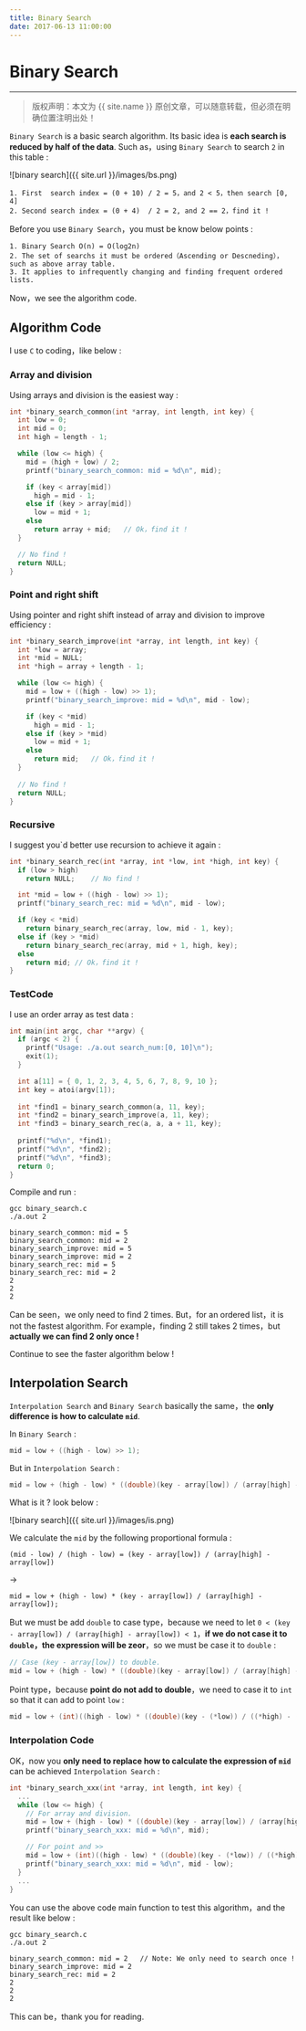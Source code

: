 ```yaml
---
title: Binary Search 
date: 2017-06-13 11:00:00
---
```


# Binary Search
***
> 版权声明：本文为 {{ site.name }} 原创文章，可以随意转载，但必须在明确位置注明出处！ 

`Binary Search` is a basic search algorithm. Its basic idea is **each search is reduced by half of the data**. Such as，using `Binary Search` to search `2` in this table :

![binary search]({{ site.url }}/images/bs.png)

	1. First  search index = (0 + 10) / 2 = 5，and 2 < 5，then search [0, 4]
	2. Second search index = (0 + 4)  / 2 = 2, and 2 == 2，find it !

Before you use `Binary Search`，you must be know below points :
	
	1. Binary Search O(n) = O(log2n)
	2. The set of searchs it must be ordered（Ascending or Descneding），such as above array table. 
	3. It applies to infrequently changing and finding frequent ordered lists.

Now，we see the algorithm code.

## Algorithm Code
I use `C` to coding，like below :

### Array and division
Using arrays and division is the easiest way : 
```c
int *binary_search_common(int *array, int length, int key) {
  int low = 0;
  int mid = 0;
  int high = length - 1;

  while (low <= high) {
    mid = (high + low) / 2;
    printf("binary_search_common: mid = %d\n", mid);

    if (key < array[mid])
      high = mid - 1;
    else if (key > array[mid])
      low = mid + 1;
    else 
      return array + mid;	// Ok，find it !
  }

  // No find !
  return NULL;
}
```


### Point and right shift 
Using pointer and right shift instead of array and division to improve efficiency :
```c
int *binary_search_improve(int *array, int length, int key) {
  int *low = array;
  int *mid = NULL;
  int *high = array + length - 1;

  while (low <= high) {
    mid = low + ((high - low) >> 1);
    printf("binary_search_improve: mid = %d\n", mid - low);

    if (key < *mid)
      high = mid - 1;
    else if (key > *mid)
      low = mid + 1;
    else 
      return mid;	// Ok，find it !
  }
  
  // No find !
  return NULL;
}
```

### Recursive
I suggest you`d better use recursion to achieve it again :

```c
int *binary_search_rec(int *array, int *low, int *high, int key) {
  if (low > high) 
    return NULL;	// No find !

  int *mid = low + ((high - low) >> 1);
  printf("binary_search_rec: mid = %d\n", mid - low);

  if (key < *mid)
    return binary_search_rec(array, low, mid - 1, key);
  else if (key > *mid)
    return binary_search_rec(array, mid + 1, high, key);
  else
    return mid;	// Ok，find it !
}
```

### TestCode
I use an order array as test data : 
```c
int main(int argc, char **argv) {
  if (argc < 2) {
    printf("Usage: ./a.out search_num:[0, 10]\n");
	exit(1);
  }

  int a[11] = { 0, 1, 2, 3, 4, 5, 6, 7, 8, 9, 10 };
  int key = atoi(argv[1]);
   
  int *find1 = binary_search_common(a, 11, key); 
  int *find2 = binary_search_improve(a, 11, key); 
  int *find3 = binary_search_rec(a, a, a + 11, key);
  
  printf("%d\n", *find1);
  printf("%d\n", *find2); 
  printf("%d\n", *find3);
  return 0;
}
```

Compile and run :
```
gcc binary_search.c
./a.out 2

binary_search_common: mid = 5
binary_search_common: mid = 2
binary_search_improve: mid = 5
binary_search_improve: mid = 2
binary_search_rec: mid = 5
binary_search_rec: mid = 2
2
2
2
```

Can be seen，we only need to find 2 times. But，for an ordered list，it is not the fastest algorithm. For example，finding 2 still takes 2 times，but **actually we can find 2 only once !**

Continue to see the faster algorithm below !

## Interpolation Search
`Interpolation Search` and `Binary Search` basically the same，the **only difference is how to calculate `mid`**.

In `Binary Search` :
```c
mid = low + ((high - low) >> 1);
```
But in `Interpolation Search` :
```c
mid = low + (high - low) * ((double)(key - array[low]) / (array[high] - array[low]));
```
What is it ? look below :

![binary search]({{ site.url }}/images/is.png)

We calculate the `mid` by the following proportional formula :
```
(mid - low) / (high - low) = (key - array[low]) / (array[high] - array[low])
```
->
```
mid = low + (high - low) * (key - array[low]) / (array[high] - array[low]);
```
But we must be add `double` to case type，because we need to let `0 < (key - array[low]) / (array[high] - array[low]) < 1`，**if we do not case it to `double`，the expression will be zeor**，so we must be case it to `double` :
```c
// Case (key - array[low]) to double.
mid = low + (high - low) * ((double)(key - array[low]) / (array[high] - array[low]));
```

Point type，because **point do not add to double**，we need to case it to `int` so that it can add to point `low` :
```c
mid = low + (int)((high - low) * ((double)(key - (*low)) / ((*high) - (*low))));
```

### Interpolation Code

OK，now you **only need to replace how to calculate the expression of `mid`** can be achieved `Interpolation Search` :
```c
int *binary_search_xxx(int *array, int length, int key) {
  ...
  while (low <= high) {
    // For array and division.
    mid = low + (high - low) * ((double)(key - array[low]) / (array[high] - array[low]));
    printf("binary_search_xxx: mid = %d\n", mid);

    // For point and >>
    mid = low + (int)((high - low) * ((double)(key - (*low)) / ((*high) - (*low))));
    printf("binary_search_xxx: mid = %d\n", mid - low);
  }
  ...
}
```

You can use the above code main function to test this algorithm，and the result like below :
```
gcc binary_search.c
./a.out 2

binary_search_common: mid = 2	// Note: We only need to search once !
binary_search_improve: mid = 2
binary_search_rec: mid = 2
2
2
2
```


This can be，thank you for reading.

